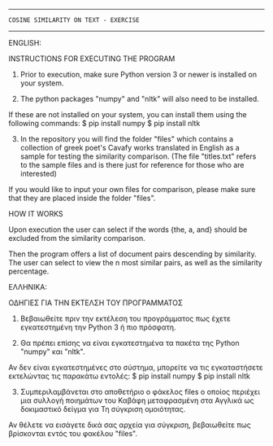 --------------------------------------------
    COSINE SIMILARITY ON TEXT - EXERCISE
--------------------------------------------

ENGLISH:

INSTRUCTIONS FOR EXECUTING THE PROGRAM

1) Prior to execution, make sure Python version 3 or
newer is installed on your system.

2) The python packages "numpy" and "nltk" will also
need to be installed.

If these are not installed on your system, you can
install them using the following commands:
	$ pip install numpy
	$ pip install nltk

3) In the repository you will find the folder "files"
which contains a collection of greek poet's Cavafy
works translated in English as a sample for testing
the similarity comparison. (The file "titles.txt"
refers to the sample files and is there just for
reference for those who are interested)

If you would like to input your own files for
comparison, please make sure that they are placed
inside the folder "files".

HOW IT WORKS

Upon execution the user can select if the words
{the, a, and} should be excluded from the similarity
comparison.

Then the program offers a list of document pairs
descending by similarity. The user can select to
view the n most similar pairs, as well as the
similarity percentage.


ΕΛΛΗΝΙΚΑ:

ΟΔΗΓΙΕΣ ΓΙΑ ΤΗΝ ΕΚΤΕΛΣΗ ΤΟΥ ΠΡΟΓΡΑΜΜΑΤΟΣ

1) Βεβαιωθείτε πριν την εκτέλεση του προγράμματος
πως έχετε εγκατεστημένη την Python 3 ή πιο πρόσφατη.

2) Θα πρέπει επίσης να είναι
εγκατεστημένα τα πακέτα της Python "numpy" και "nltk".

Αν δεν είναι εγκατεστημένες στο σύστημα, μπορείτε να
τις εγκαταστήσετε εκτελώντας τις παρακάτω εντολές:
	$ pip install numpy
	$ pip install nltk
	
3) Συμπεριλαμβάνεται στο αποθετήριο ο φάκελος files
ο οποίος περιέχει μια συλλογή ποιημάτων του Καβάφη
μεταφρασμένη στα Αγγλικά ως δοκιμαστικό δείγμα για
Τη σύγκριση ομοιότητας.

Αν θέλετε να εισάγετε δικά σας αρχεία για σύγκριση,
βεβαιωθείτε πως βρίσκονται εντός του φακέλου "files".

